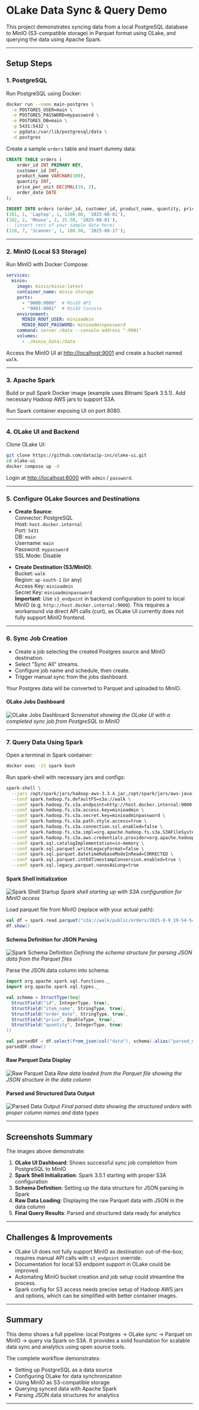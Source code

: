 # OLake Data Sync & Query Demo

This project demonstrates syncing data from a local PostgreSQL database to MinIO (S3-compatible storage) in Parquet format using OLake, and querying the data using Apache Spark.

---

## Setup Steps

### 1. PostgreSQL

Run PostgreSQL using Docker:

```bash
docker run --name main-postgres \
  -e POSTGRES_USER=main \
  -e POSTGRES_PASSWORD=mypassword \
  -e POSTGRES_DB=main \
  -p 5431:5432 \
  -v pgdata:/var/lib/postgresql/data \
  -d postgres
```

Create a sample `orders` table and insert dummy data:

```sql
CREATE TABLE orders (
    order_id INT PRIMARY KEY,
    customer_id INT,
    product_name VARCHAR(100),
    quantity INT,
    price_per_unit DECIMAL(10, 2),
    order_date DATE
);

INSERT INTO orders (order_id, customer_id, product_name, quantity, price_per_unit, order_date) VALUES
(101, 1, 'Laptop', 1, 1200.00, '2025-08-01'),
(102, 2, 'Mouse', 2, 25.50, '2025-08-01'),
-- (insert rest of your sample data here) --
(120, 7, 'Scanner', 1, 180.50, '2025-08-17');
```

---

### 2. MinIO (Local S3 Storage)

Run MinIO with Docker Compose:

```yaml
services:
  minio:
    image: minio/minio:latest
    container_name: minio-storage
    ports:
      - "9000:9000"  # MinIO API
      - "9001:9001"  # MinIO Console
    environment:
      MINIO_ROOT_USER: minioadmin
      MINIO_ROOT_PASSWORD: minioadminpassword
    command: server /data --console-address ":9001"
    volumes:
      - ./minio_data:/data
```

Access the MinIO UI at [http://localhost:9001](http://localhost:9001) and create a bucket named `walk`.

---

### 3. Apache Spark

Build or pull Spark Docker image (example uses Bitnami Spark 3.5.1). Add necessary Hadoop AWS jars to support S3A.

Run Spark container exposing UI on port 8080.

---

### 4. OLake UI and Backend

Clone OLake UI:

```bash
git clone https://github.com/datazip-inc/olake-ui.git
cd olake-ui
docker compose up -d
```

Login at [http://localhost:8000](http://localhost:8000) with `admin` / `password`.

---

### 5. Configure OLake Sources and Destinations

- **Create Source**:  
  Connector: PostgreSQL  
  Host: `host.docker.internal`  
  Port: `5431`  
  DB: `main`  
  Username: `main`  
  Password: `mypassword`  
  SSL Mode: Disable

- **Create Destination (S3/MinIO)**:  
  Bucket: `walk`  
  Region: `ap-south-1` (or any)  
  Access Key: `minioadmin`  
  Secret Key: `minioadminpassword`  
  **Important**: Use `s3_endpoint` in backend configuration to point to local MinIO (e.g. `http://host.docker.internal:9000`). This requires a workaround via direct API calls (curl), as OLake UI currently does not fully support MinIO frontend.

---

### 6. Sync Job Creation

- Create a job selecting the created Postgres source and MinIO destination.
- Select "Sync All" streams.
- Configure job name and schedule, then create.
- Trigger manual sync from the jobs dashboard.

Your Postgres data will be converted to Parquet and uploaded to MinIO.

#### OLake Jobs Dashboard
![OLake Jobs Dashboard](path/to/image1.png)
*Screenshot showing the OLake UI with a completed sync job from PostgreSQL to MinIO*

---

### 7. Query Data Using Spark

Open a terminal in Spark container:

```bash
docker exec -it spark bash
```

Run spark-shell with necessary jars and configs:

```bash
spark-shell \
  --jars /opt/spark/jars/hadoop-aws-3.3.4.jar,/opt/spark/jars/aws-java-sdk-bundle-1.12.262.jar,/opt/spark/jars/commons-configuration2-2.8.0.jar \
  --conf spark.hadoop.fs.defaultFS=s3a://walk \
  --conf spark.hadoop.fs.s3a.endpoint=http://host.docker.internal:9000 \
  --conf spark.hadoop.fs.s3a.access.key=minioadmin \
  --conf spark.hadoop.fs.s3a.secret.key=minioadminpassword \
  --conf spark.hadoop.fs.s3a.path.style.access=true \
  --conf spark.hadoop.fs.s3a.connection.ssl.enabled=false \
  --conf spark.hadoop.fs.s3a.impl=org.apache.hadoop.fs.s3a.S3AFileSystem \
  --conf spark.hadoop.fs.s3a.aws.credentials.provider=org.apache.hadoop.fs.s3a.SimpleAWSCredentialsProvider \
  --conf spark.sql.catalogImplementation=in-memory \
  --conf spark.sql.parquet.writeLegacyFormat=false \
  --conf spark.sql.parquet.datetimeRebaseModeInRead=CORRECTED \
  --conf spark.sql.parquet.int64TimestampConversion.enabled=true \
  --conf spark.sql.legacy.parquet.nanosAsLong=true
```

#### Spark Shell Initialization
![Spark Shell Startup](path/to/image2.png)
*Spark shell starting up with S3A configuration for MinIO access*

Load parquet file from MinIO (replace with your actual path):

```scala
val df = spark.read.parquet("s3a://walk/public/orders/2025-8-9_19-54-54_01K286D0QHX47BN8ZWXF7PYWR3.parquet")
df.show()
```

#### Schema Definition for JSON Parsing
![Spark Schema Definition](path/to/image3.png)
*Defining the schema structure for parsing JSON data from the Parquet files*

Parse the JSON data column into schema:

```scala
import org.apache.spark.sql.functions._
import org.apache.spark.sql.types._

val schema = StructType(Seq(
  StructField("id", IntegerType, true),
  StructField("item_name", StringType, true),
  StructField("order_date", StringType, true),
  StructField("price", DoubleType, true),
  StructField("quantity", IntegerType, true)
))

val parsedDF = df.select(from_json(col("data"), schema).alias("parsed_data")).select("parsed_data.*")
parsedDF.show()
```

#### Raw Parquet Data Display
![Raw Parquet Data](path/to/image4.png)
*Raw data loaded from the Parquet file showing the JSON structure in the data column*

#### Parsed and Structured Data Output
![Parsed Data Output](path/to/image5.png)
*Final parsed data showing the structured orders with proper column names and data types*

---

## Screenshots Summary

The images above demonstrate:
1. **OLake UI Dashboard**: Shows successful sync job completion from PostgreSQL to MinIO
2. **Spark Shell Initialization**: Spark 3.5.1 starting with proper S3A configuration
3. **Schema Definition**: Setting up the data structure for JSON parsing in Spark
4. **Raw Data Loading**: Displaying the raw Parquet data with JSON in the data column
5. **Final Query Results**: Parsed and structured data ready for analytics

---

## Challenges & Improvements

- OLake UI does not fully support MinIO as destination out-of-the-box; requires manual API calls with `s3_endpoint` override.  
- Documentation for local S3 endpoint support in OLake could be improved.  
- Automating MinIO bucket creation and job setup could streamline the process.  
- Spark config for S3 access needs precise setup of Hadoop AWS jars and options, which can be simplified with better container images.

---

## Summary

This demo shows a full pipeline: local Postgres → OLake sync → Parquet on MinIO → query via Spark on S3A. It provides a solid foundation for scalable data sync and analytics using open source tools.

The complete workflow demonstrates:
- Setting up PostgreSQL as a data source
- Configuring OLake for data synchronization
- Using MinIO as S3-compatible storage
- Querying synced data with Apache Spark
- Parsing JSON data structures for analytics

---
